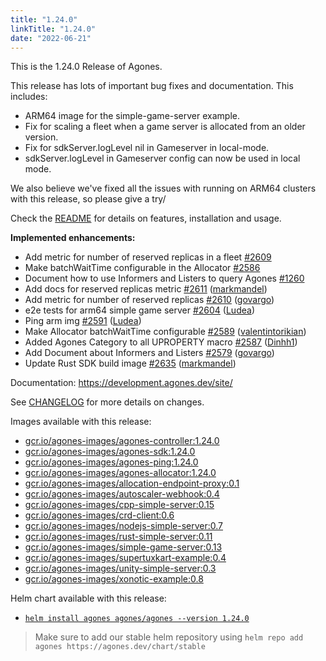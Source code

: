 ```yaml
---
title: "1.24.0"
linkTitle: "1.24.0"
date: "2022-06-21"
---
```

This is the 1.24.0 Release of Agones.

This release has lots of important bug fixes and documentation. This includes:
* ARM64 image for the simple-game-server example.
* Fix for scaling a fleet when a game server is allocated from an older version.
* Fix for sdkServer.logLevel nil in Gameserver in local-mode.
* sdkServer.logLevel in Gameserver config can now be used in local mode.

We also believe we've fixed all the issues with running on ARM64 clusters with this release, so please give a try/

Check the <a href="https://github.com/googleforgames/agones/tree/release-1.24.0-rc" data-proofer-ignore>README</a> for details on features, installation and usage.

**Implemented enhancements:**

- Add metric for number of reserved replicas in a fleet [\#2609](https://github.com/googleforgames/agones/issues/2609)
- Make batchWaitTime configurable in the Allocator [\#2586](https://github.com/googleforgames/agones/issues/2586)
- Document how to use Informers and Listers to query Agones [\#1260](https://github.com/googleforgames/agones/issues/1260)
- Add docs for reserved replicas metric [\#2611](https://github.com/googleforgames/agones/pull/2611) ([markmandel](https://github.com/markmandel))
- Add metric for number of reserved replicas [\#2610](https://github.com/googleforgames/agones/pull/2610) ([govargo](https://github.com/govargo))
- e2e tests for arm64 simple game server [\#2604](https://github.com/googleforgames/agones/pull/2604) ([Ludea](https://github.com/Ludea))
- Ping arm img [\#2591](https://github.com/googleforgames/agones/pull/2591) ([Ludea](https://github.com/Ludea))
- Make Allocator batchWaitTime configurable [\#2589](https://github.com/googleforgames/agones/pull/2589) ([valentintorikian](https://github.com/valentintorikian))
- Added Agones Category to all UPROPERTY macro [\#2587](https://github.com/googleforgames/agones/pull/2587) ([Dinhh1](https://github.com/Dinhh1))
- Add Document about Informers and Listers [\#2579](https://github.com/googleforgames/agones/pull/2579) ([govargo](https://github.com/govargo))
- Update Rust SDK build image [\#2635](https://github.com/googleforgames/agones/pull/2635) ([markmandel](https://github.com/markmandel))


Documentation: https://development.agones.dev/site/

See <a href="https://github.com/googleforgames/agones/blob/release-1.24.0/CHANGELOG.md" data-proofer-ignore>CHANGELOG</a> for more details on changes.

Images available with this release:

- [gcr.io/agones-images/agones-controller:1.24.0](https://gcr.io/agones-images/agones-controller:1.24.0)
- [gcr.io/agones-images/agones-sdk:1.24.0](https://gcr.io/agones-images/agones-sdk:1.24.0)
- [gcr.io/agones-images/agones-ping:1.24.0](https://gcr.io/agones-images/agones-ping:1.24.0)
- [gcr.io/agones-images/agones-allocator:1.24.0](https://gcr.io/agones-images/agones-allocator:1.24.0)
- [gcr.io/agones-images/allocation-endpoint-proxy:0.1](https://gcr.io/agones-images/allocation-endpoint-proxy:0.1)
- [gcr.io/agones-images/autoscaler-webhook:0.4](https://gcr.io/agones-images/autoscaler-webhook:0.4)
- [gcr.io/agones-images/cpp-simple-server:0.15](https://gcr.io/agones-images/cpp-simple-server:0.15)
- [gcr.io/agones-images/crd-client:0.6](https://gcr.io/agones-images/crd-client:0.6)
- [gcr.io/agones-images/nodejs-simple-server:0.7](https://gcr.io/agones-images/nodejs-simple-server:0.7)
- [gcr.io/agones-images/rust-simple-server:0.11](https://gcr.io/agones-images/rust-simple-server:0.11)
- [gcr.io/agones-images/simple-game-server:0.13](https://gcr.io/agones-images/simple-game-server:0.13)
- [gcr.io/agones-images/supertuxkart-example:0.4](https://gcr.io/agones-images/supertuxkart-example:0.4)
- [gcr.io/agones-images/unity-simple-server:0.3](https://gcr.io/agones-images/unity-simple-server:0.3)
- [gcr.io/agones-images/xonotic-example:0.8](https://gcr.io/agones-images/xonotic-example:0.8)


Helm chart available with this release:

- <a href="https://agones.dev/chart/stable/agones-1.24.0.tgz" data-proofer-ignore>
  <code>helm install agones agones/agones --version 1.24.0</code></a>

> Make sure to add our stable helm repository using `helm repo add agones https://agones.dev/chart/stable`